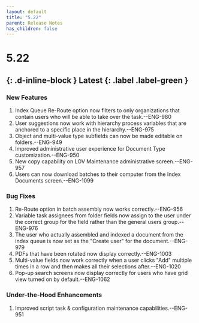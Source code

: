 ```yaml
---
layout: default
title: "5.22"
parent: Release Notes
has_children: false
---
```

# 5.22
{: .d-inline-block } 
Latest
{: .label .label-green }
----

### New Features

1.  Index Queue Re-Route option now filters to only organizations that contain users who will be able to take over the task.\--ENG-980
2.  User suggestions now work with hierarchy process variables that are anchored to a specific place in the hierarchy.\--ENG-975
3.  Object and multi-value type subfields can now be made editable on folders.\--ENG-949
4.  Improved administrative user experience for Document Type customization.\--ENG-950
5.  New copy capability on LOV Maintenance administrative screen.\--ENG-957
6.  Users can now download batches to their computer from the Index Documents screen.\--ENG-1099

### Bug Fixes

1.  Re-Route option in batch assembly now works correctly.\--ENG-956
2.  Variable task assignees from folder fields now assign to the user under the correct group for the field rather than the general users group.\--ENG-976
3.  The user who actually assembled and indexed a document from the index queue is now set as the "Create user" for the document.\--ENG-979
4.  PDFs that have been rotated now display correctly.\--ENG-1003
5.  Multi-value fields now work correctly when a user clicks "Add" multiple times in a row and then makes all their selections after.\--ENG-1020
6.  Pop-up search screens now display correctly for users who have grid view turned on by default.\--ENG-1062

### Under-the-Hood Enhancements

1.  Improved script task & configuration maintenance capabilities.\--ENG-951